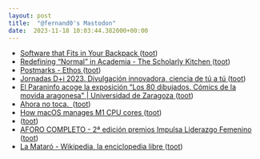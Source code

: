 ```yaml
---
layout: post
title:  "@fernand0's Mastodon"
date:  2023-11-18 10:03:44.382000+00:00
---
```

*  [Software that Fits in Your Backpack ](https://atthis.link/blog/2023/16728.htm) ([toot](https://mastodon.social/@fernand0/111430980360650508))
*  [Redefining “Normal” in Academia - The Scholarly Kitchen ](https://scholarlykitchen.sspnet.org/2023/10/25/redefining-normal-in-academia) ([toot](https://mastodon.social/@fernand0/111430859352642648))
*  [Postmarks - Ethos ](https://casey.kolderup.org/notes/edf3a659f52528da103ea4dcbb09f66f.htm) ([toot](https://mastodon.social/@fernand0/111430625032584490))
*  [Jornadas D+i 2023. Divulgación innovadora, ciencia de tú a tú ](https://etopia.es/evento/jornadas-di-2023) ([toot](https://mastodon.social/@fernand0/111429142010938507))
*  [El Paraninfo acoge la exposición “Los 80 dibujados. Cómics de la movida aragonesa" \| Universidad de Zaragoza ](https://www.unizar.es/noticias/el-paraninfo-acoge-la-exposicion-los-80-dibujados-comics-de-la-movida-aragones) ([toot](https://mastodon.social/@fernand0/111427507843308466))
*  [Ahora no toca.  ](https://avecesunafoto.wordpress.com/2023/11/17/ahora-no-toca) ([toot](https://mastodon.social/@fernand0/111427326000112565))
*  [How macOS manages M1 CPU cores ](https://eclecticlight.co/2022/04/25/how-macos-manages-m1-cpu-cores) ([toot](https://mastodon.social/@fernand0/111427219308487871))
*  [ ](https://masto.es/@cavalleto) ([toot](https://mastodon.social/@fernand0/111427200319131030))
*  [AFORO COMPLETO - 2ª edición premios Impulsa Liderazgo Femenino
 ](https://ceoearagon.es/jornadas/ii-edicion-premios-impulsa-liderazgo-femenino) ([toot](https://mastodon.social/@fernand0/111427005987985197))
*  [La Mataró - Wikipedia, la enciclopedia libre ](https://es.m.wikipedia.org/wiki/La_Matar%C3%B) ([toot](https://mastodon.social/@fernand0/111426870308864632))
